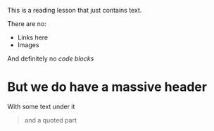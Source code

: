 This is a reading lesson that just contains text.

There are no:
- Links here
- Images

And definitely no *code blocks*

# But we do have a massive header
With some text under it

> and a quoted part
